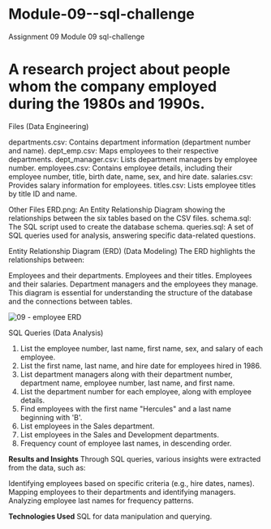 
# Module-09--sql-challenge
Assignment 09 Module 09 sql-challenge
# A research project about people whom the company employed during the 1980s and 1990s. 

Files (Data Engineering)

departments.csv: Contains department information (department number and name).
dept_emp.csv: Maps employees to their respective departments.
dept_manager.csv: Lists department managers by employee number.
employees.csv: Contains employee details, including their employee number, title, birth date, name, sex, and hire date.
salaries.csv: Provides salary information for employees.
titles.csv: Lists employee titles by title ID and name.

Other Files
ERD.png: An Entity Relationship Diagram showing the relationships between the six tables based on the CSV files.
schema.sql: The SQL script used to create the database schema.
queries.sql: A set of SQL queries used for analysis, answering specific data-related questions.

Entity Relationship Diagram (ERD) (Data Modeling)
The ERD highlights the relationships between:

Employees and their departments.
Employees and their titles.
Employees and their salaries.
Department managers and the employees they manage.
This diagram is essential for understanding the structure of the database and the connections between tables.

![09 - employee ERD](https://github.com/user-attachments/assets/7c7d1cee-e11e-4858-a205-332600c5f76c)


SQL Queries (Data Analysis)
1. List the employee number, last name, first name, sex, and salary of each employee.
2. List the first name, last name, and hire date for employees hired in 1986.
3. List department managers along with their department number, department name, employee number, last name, and first name.
4. List the department number for each employee, along with employee details.
5. Find employees with the first name "Hercules" and a last name beginning with 'B'.
6. List employees in the Sales department.
7. List employees in the Sales and Development departments.
8. Frequency count of employee last names, in descending order.

**Results and Insights**
Through SQL queries, various insights were extracted from the data, such as:

Identifying employees based on specific criteria (e.g., hire dates, names).
Mapping employees to their departments and identifying managers.
Analyzing employee last names for frequency patterns.

**Technologies Used**
SQL for data manipulation and querying.
